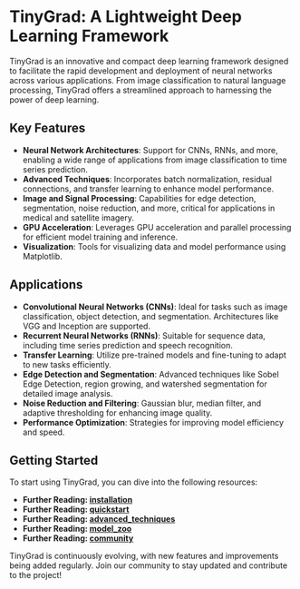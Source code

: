 # TinyGrad: A Lightweight Deep Learning Framework

TinyGrad is an innovative and compact deep learning framework designed to facilitate the rapid development and deployment of neural networks across various applications. From image classification to natural language processing, TinyGrad offers a streamlined approach to harnessing the power of deep learning.

## Key Features

- **Neural Network Architectures**: Support for CNNs, RNNs, and more, enabling a wide range of applications from image classification to time series prediction.
- **Advanced Techniques**: Incorporates batch normalization, residual connections, and transfer learning to enhance model performance.
- **Image and Signal Processing**: Capabilities for edge detection, segmentation, noise reduction, and more, critical for applications in medical and satellite imagery.
- **GPU Acceleration**: Leverages GPU acceleration and parallel processing for efficient model training and inference.
- **Visualization**: Tools for visualizing data and model performance using Matplotlib.

## Applications

- **Convolutional Neural Networks (CNNs)**: Ideal for tasks such as image classification, object detection, and segmentation. Architectures like VGG and Inception are supported.
- **Recurrent Neural Networks (RNNs)**: Suitable for sequence data, including time series prediction and speech recognition.
- **Transfer Learning**: Utilize pre-trained models and fine-tuning to adapt to new tasks efficiently.
- **Edge Detection and Segmentation**: Advanced techniques like Sobel Edge Detection, region growing, and watershed segmentation for detailed image analysis.
- **Noise Reduction and Filtering**: Gaussian blur, median filter, and adaptive thresholding for enhancing image quality.
- **Performance Optimization**: Strategies for improving model efficiency and speed.

## Getting Started

To start using TinyGrad, you can dive into the following resources:

- **Further Reading: [installation](installation)**
- **Further Reading: [quickstart](quickstart)**
- **Further Reading: [advanced_techniques](advanced_techniques)**
- **Further Reading: [model_zoo](model_zoo)**
- **Further Reading: [community](community)**

TinyGrad is continuously evolving, with new features and improvements being added regularly. Join our community to stay updated and contribute to the project!

